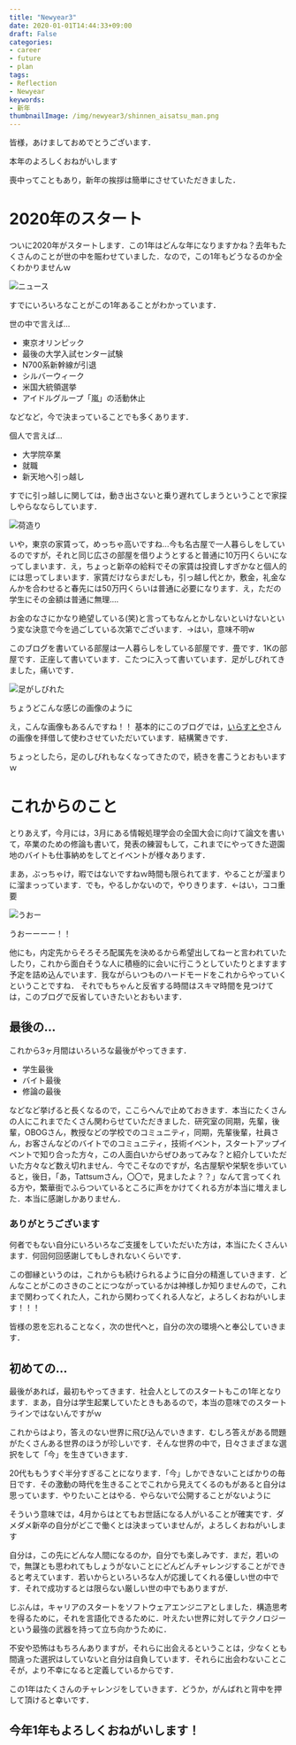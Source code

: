 ```yaml
---
title: "Newyear3"
date: 2020-01-01T14:44:33+09:00
draft: False
categories:
- career
- future
- plan
tags:
- Reflection
- Newyear
keywords:
- 新年
thumbnailImage: /img/newyear3/shinnen_aisatsu_man.png
---
```


<!--more-->


皆様，あけましておめでとうございます．

本年のよろしくおねがいします

喪中ってこともあり，新年の挨拶は簡単にさせていただきました．

# 2020年のスタート

ついに2020年がスタートします．この1年はどんな年になりますかね？去年もたくさんのことが世の中を賑わせていました．なので，この1年もどうなるのか全くわかりませんｗ

![ニュース](/img/newyear3/news_wideshow_smile.png)

すでにいろいろなことがこの1年あることがわかっています．

世の中で言えば...

- 東京オリンピック
- 最後の大学入試センター試験
- N700系新幹線が引退
- シルバーウィーク
- 米国大統領選挙
- アイドルグループ「嵐」の活動休止

などなど，今で決まっていることでも多くあります．

個人で言えば...

- 大学院卒業
- 就職
- 新天地へ引っ越し

すでに引っ越しに関しては，動き出さないと乗り遅れてしまうということで家探しやらなならしています．

![荷造り](/img/newyear3/hikkoshi_nidukuri.png)

いや，東京の家賃って，めっちゃ高いですね...今も名古屋で一人暮らしをしているのですが，それと同じ広さの部屋を借りようとすると普通に10万円くらいになってしまいます．え，ちょっと新卒の給料でその家賃は投資しすぎかなと個人的には思ってしまいます．家賃だけならまだしも，引っ越し代とか，敷金，礼金なんかを合わせると春先には50万円くらいは普通に必要になります．え，ただの学生にその金額は普通に無理....

お金のなさにかなり絶望している(笑)と言ってもなんとかしないといけないという変な決意で今を過ごしている次第でございます．→はい，意味不明w

このブログを書いている部屋は一人暮らしをしている部屋です．畳です．1Kの部屋です．正座して書いています．こたつに入って書いています．足がしびれてきました，痛いです．

![足がしびれた](/img/newyear3/seiza_shibireru_man.png)

ちょうどこんな感じの画像のように

え，こんな画像もあるんですね！！
基本的にこのブログでは，[いらすとや](https://www.irasutoya.com/2018/10/blog-post_930.html)さんの画像を拝借して使わさせていただいています．結構驚きです．

ちょっとしたら，足のしびれもなくなってきたので，続きを書こうとおもいますｗ

# これからのこと

とりあえず，今月には，3月にある情報処理学会の全国大会に向けて論文を書いて，卒業のための修論も書いて，発表の練習もして，これまでにやってきた遊園地のバイトも仕事納めをしてとイベントが様々あります．

まあ，ぶっちゃけ，暇ではないですねｗ時間も限られてます．やることが溜まりに溜まっっています．でも，やるしかないので，やりきります．←はい，ココ重要

![うおー](/img/newyear3/yaruki_moeru_man.png)

うおーーーー！！

他にも，内定先からそろそろ配属先を決めるから希望出してねーと言われていたしたり，これから面白そうな人に積極的に会いに行こうとしていたりとますます予定を詰め込んでいます．我ながらいつものハードモードをこれからやっていくということですね．
それでもちゃんと反省する時間はスキマ時間を見つけては，このブログで反省していきたいとおもいます．

## 最後の...

これから3ヶ月間はいろいろな最後がやってきます．

- 学生最後
- バイト最後
- 修論の最後

などなど挙げると長くなるので，ここらへんで止めておきます．本当にたくさんの人にこれまでたくさん関わらせていただきました．研究室の同期，先輩，後輩，OBOGさん，教授などの学校でのコミュニティ，同期，先輩後輩，社員さん，お客さんなどのバイトでのコミュニティ，技術イベント，スタートアップイベントで知り合った方々，この人面白いからぜひあってみな？と紹介していただいた方々など数え切れません．今でこそなのですが，名古屋駅や栄駅を歩いていると，後日，「あ，Tattsumさん，〇〇で，見ましたよ？？」なんて言ってくれる方や，繁華街でふらついているところに声をかけてくれる方が本当に増えました．本当に感謝しかありません．

### ありがとうございます

何者でもない自分にいろいろなご支援をしていただいた方は，本当にたくさんいます．何回何回感謝してもしきれないくらいです．

この御縁というのは，これからも続けられるように自分の精進していきます．どんなことがこのさきのことにつながっているかは神様しか知りませんので，これまで関わってくれた人，これから関わってくれる人など，よろしくおねがいします！！！

皆様の恩を忘れることなく，次の世代へと，自分の次の環境へと奉公していきます．

## 初めての...

最後があれば，最初もやってきます．社会人としてのスタートもこの1年となります．まあ，自分は学生起業していたときもあるので，本当の意味でのスタートラインではないんですがｗ

これからはより，答えのない世界に飛び込んでいきます．むしろ答えがある問題がたくさんある世界のほうが珍しいです．そんな世界の中で，日々さまざまな選択をして「今」を生きていきます．

20代ももうすぐ半分すぎることになります．「今」しかできないことばかりの毎日です．その激動の時代を生きることでこれから見えてくるのもがあると自分は思っています．やりたいことはやる．やらないで公開することがないように

そういう意味では，4月からはとてもお世話になる人がいることが確実です．ダメダメ新卒の自分がどこで働くとは決まっていませんが，よろしくおねがいします

自分は，この先にどんな人間になるのか，自分でも楽しみです．まだ，若いので，無謀とも思われてもしょうがないことにどんどんチャレンジすることができると考えています．若いからといろいろな人が応援してくれる優しい世の中です．それで成功するとは限らない厳しい世の中でもありますが．

じぶんは，キャリアのスタートをソフトウェアエンジニアとしました．構造思考を得るために，それを言語化できるために．叶えたい世界に対してテクノロジーという最強の武器を持って立ち向かうために．

不安や恐怖はもちろんありますが，それらに出会えるということは，少なくとも間違った選択はしていないと自分は自負しています．それらに出会わないことこそが，より不幸になると定義しているからです．

この1年はたくさんのチャレンジをしていきます．どうか，がんばれと背中を押して頂けると幸いです．

## 今年1年もよろしくおねがいします！

